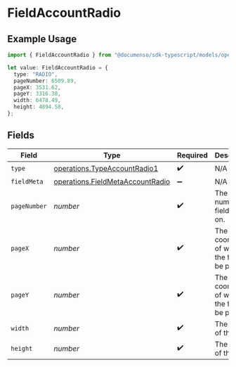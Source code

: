 # FieldAccountRadio

## Example Usage

```typescript
import { FieldAccountRadio } from "@documenso/sdk-typescript/models/operations";

let value: FieldAccountRadio = {
  type: "RADIO",
  pageNumber: 6509.89,
  pageX: 3531.62,
  pageY: 3316.38,
  width: 6478.49,
  height: 4894.58,
};
```

## Fields

| Field                                                                                | Type                                                                                 | Required                                                                             | Description                                                                          |
| ------------------------------------------------------------------------------------ | ------------------------------------------------------------------------------------ | ------------------------------------------------------------------------------------ | ------------------------------------------------------------------------------------ |
| `type`                                                                               | [operations.TypeAccountRadio1](../../models/operations/typeaccountradio1.md)         | :heavy_check_mark:                                                                   | N/A                                                                                  |
| `fieldMeta`                                                                          | [operations.FieldMetaAccountRadio](../../models/operations/fieldmetaaccountradio.md) | :heavy_minus_sign:                                                                   | N/A                                                                                  |
| `pageNumber`                                                                         | *number*                                                                             | :heavy_check_mark:                                                                   | The page number the field will be on.                                                |
| `pageX`                                                                              | *number*                                                                             | :heavy_check_mark:                                                                   | The X coordinate of where the field will be placed.                                  |
| `pageY`                                                                              | *number*                                                                             | :heavy_check_mark:                                                                   | The Y coordinate of where the field will be placed.                                  |
| `width`                                                                              | *number*                                                                             | :heavy_check_mark:                                                                   | The width of the field.                                                              |
| `height`                                                                             | *number*                                                                             | :heavy_check_mark:                                                                   | The height of the field.                                                             |